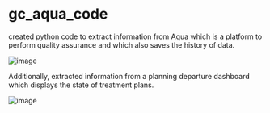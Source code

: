 # gc_aqua_code
created python code to extract information from Aqua which is a platform to perform quality assurance and which also saves the history of data.

![image](https://github.com/felixbockel/gc_aqua_code/assets/128773755/4b231343-2f46-4744-97fd-cfce87925fc8)


Additionally, extracted information from a planning departure dashboard which displays the state of treatment plans.

![image](https://github.com/felixbockel/gc_aqua_code/assets/128773755/8269718e-3d40-405a-ad51-d895b75d6847)

